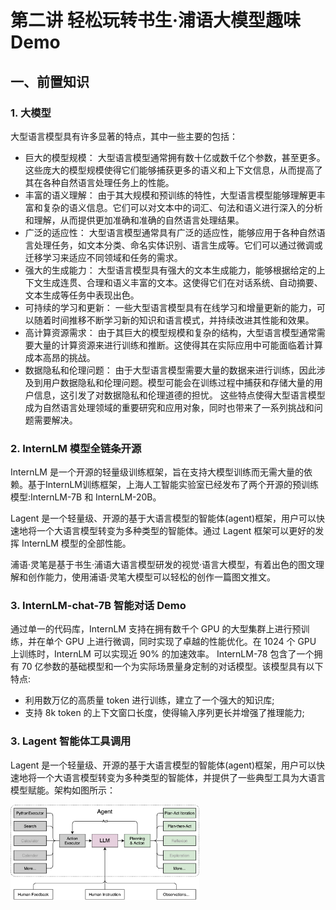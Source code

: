 # 第二讲 轻松玩转书生·浦语大模型趣味Demo

## 一、前置知识

### 1. 大模型
大型语言模型具有许多显著的特点，其中一些主要的包括：
- 巨大的模型规模： 大型语言模型通常拥有数十亿或数千亿个参数，甚至更多。这些庞大的模型规模使得它们能够捕获更多的语义和上下文信息，从而提高了其在各种自然语言处理任务上的性能。
- 丰富的语义理解： 由于其大规模和预训练的特性，大型语言模型能够理解更丰富和复杂的语义信息。它们可以对文本中的词汇、句法和语义进行深入的分析和理解，从而提供更加准确和准确的自然语言处理结果。
- 广泛的适应性： 大型语言模型通常具有广泛的适应性，能够应用于各种自然语言处理任务，如文本分类、命名实体识别、语言生成等。它们可以通过微调或迁移学习来适应不同领域和任务的需求。
- 强大的生成能力： 大型语言模型具有强大的文本生成能力，能够根据给定的上下文生成连贯、合理和语义丰富的文本。这使得它们在对话系统、自动摘要、文本生成等任务中表现出色。
- 可持续的学习和更新： 一些大型语言模型具有在线学习和增量更新的能力，可以随着时间推移不断学习新的知识和语言模式，并持续改进其性能和效果。
- 高计算资源需求： 由于其巨大的模型规模和复杂的结构，大型语言模型通常需要大量的计算资源来进行训练和推断。这使得其在实际应用中可能面临着计算成本高昂的挑战。
- 数据隐私和伦理问题： 由于大型语言模型需要大量的数据来进行训练，因此涉及到用户数据隐私和伦理问题。模型可能会在训练过程中捕获和存储大量的用户信息，这引发了对数据隐私和伦理道德的担忧。
这些特点使得大型语言模型成为自然语言处理领域的重要研究和应用对象，同时也带来了一系列挑战和问题需要解决。

### 2. InternLM 模型全链条开源
<p>InternLM 是一个开源的轻量级训练框架，旨在支持大模型训练而无需大量的依赖。基于InternLM训练框架，上海人工智能实验室已经发布了两个开源的预训练模型:InternLM-7B 和 InternLM-20B。</p>
<p>Lagent 是一个轻量级、开源的基于大语言模型的智能体(agent)框架，用户可以快速地将一个大语言模型转变为多种类型的智能体。通过 Lagent 框架可以更好的发挥 InternLM 模型的全部性能。</p>
<p>浦语·灵笔是基于书生·浦语大语言模型研发的视觉·语言大模型，有着出色的图文理解和创作能力，使用浦语·灵笔大模型可以轻松的创作一篇图文推文。</p>


### 3. InternLM-chat-7B 智能对话 Demo
<p>通过单一的代码库，InternLM 支持在拥有数千个 GPU 的大型集群上进行预训练，并在单个 GPU 上进行微调，同时实现了卓越的性能优化。在 1024 个 GPU 上训练时，InternLM 可以实现近 90% 的加速效率。
InternLM-78 包含了一个拥有 70 亿参数的基础模型和一个为实际场景量身定制的对话模型。该模型具有以下特点:</p>

- 利用数万亿的高质量 token 进行训练，建立了一个强大的知识库;
- 支持 8k token 的上下文窗口长度，使得输入序列更长并增强了推理能力;


### 3. Lagent 智能体工具调用
<p>Lagent 是一个轻量级、开源的基于大语言模型的智能体(agent)框架，用户可以快速地将一个大语言模型转变为多种类型的智能体，并提供了一些典型工具为大语言模型赋能。架构如图所示：</p>
<img src="../Pics/02/Lagent.png" alt="图 1 Lagent架构" style="width: 60%;">
